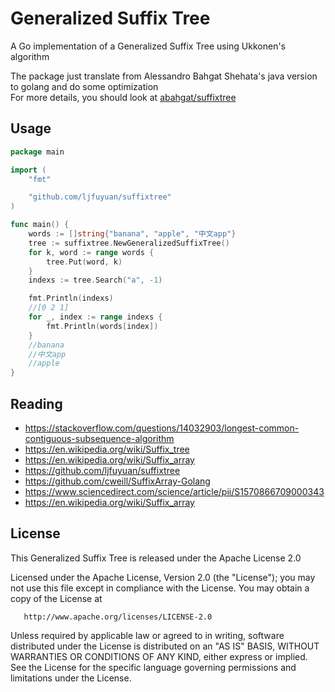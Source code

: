 # Generalized Suffix Tree
A Go implementation of a Generalized Suffix Tree using Ukkonen's algorithm

The package just translate from Alessandro Bahgat Shehata's java version to golang and do some optimization  
For more details, you should look at [abahgat/suffixtree](https://github.com/abahgat/suffixtree/) 

## Usage

```go
package main

import (
	"fmt"

	"github.com/ljfuyuan/suffixtree"
)

func main() {
	words := []string{"banana", "apple", "中文app"}
	tree := suffixtree.NewGeneralizedSuffixTree()
	for k, word := range words {
		tree.Put(word, k)
	}
	indexs := tree.Search("a", -1)

	fmt.Println(indexs)
	//[0 2 1]
	for _, index := range indexs {
		fmt.Println(words[index])
	}
	//banana
	//中文app
	//apple
}
```
## Reading 


* https://stackoverflow.com/questions/14032903/longest-common-contiguous-subsequence-algorithm
* https://en.wikipedia.org/wiki/Suffix_tree
* https://en.wikipedia.org/wiki/Suffix_array
* https://github.com/ljfuyuan/suffixtree
* https://github.com/cweill/SuffixArray-Golang
* https://www.sciencedirect.com/science/article/pii/S1570866709000343
* https://en.wikipedia.org/wiki/Suffix_array


## License

This Generalized Suffix Tree is released under the Apache License 2.0

   Licensed under the Apache License, Version 2.0 (the "License");
   you may not use this file except in compliance with the License.
   You may obtain a copy of the License at

       http://www.apache.org/licenses/LICENSE-2.0

   Unless required by applicable law or agreed to in writing, software
   distributed under the License is distributed on an "AS IS" BASIS,
   WITHOUT WARRANTIES OR CONDITIONS OF ANY KIND, either express or implied.
   See the License for the specific language governing permissions and
   limitations under the License.
